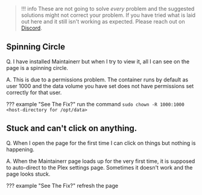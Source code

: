 
> !!! info
    These are not going to solve *every* problem and the suggested solutions might not correct your problem. If you have tried what is laid out here and it still isn't working as expected. Please reach out on [Discord](https://discord.gg/WP4ZW2QYwk).

## Spinning Circle

Q. I have installed Maintainerr but when I try to view it, all I can see on the page is a spinning circle.

A. This is due to a permissions problem. The container runs by default as user 1000 and the data volume you have set does not have permissions set correctly for that user.

??? example "See The Fix?"
    run the command `sudo chown -R 1000:1000 <host-directory for /opt/data>`

## Stuck and can't click on anything.

Q. When I open the page for the first time I can click on  things but nothing is happening.

A. When the Maintainerr page loads up for the very first time, it is supposed to auto-direct to the Plex settings page. Sometimes it doesn't work and the page looks stuck.

??? example "See The Fix?"
    refresh the page
